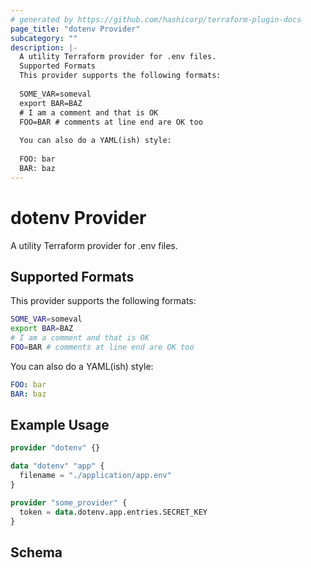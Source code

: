 ```yaml
---
# generated by https://github.com/hashicorp/terraform-plugin-docs
page_title: "dotenv Provider"
subcategory: ""
description: |-
  A utility Terraform provider for .env files.
  Supported Formats
  This provider supports the following formats:
  
  SOME_VAR=someval
  export BAR=BAZ
  # I am a comment and that is OK
  FOO=BAR # comments at line end are OK too
  
  You can also do a YAML(ish) style:
  
  FOO: bar
  BAR: baz
---
```


# dotenv Provider

A utility Terraform provider for .env files.  
## Supported Formats
This provider supports the following formats:  
```sh
SOME_VAR=someval
export BAR=BAZ
# I am a comment and that is OK
FOO=BAR # comments at line end are OK too
```
You can also do a YAML(ish) style:
```yaml  
FOO: bar
BAR: baz
```

## Example Usage

```terraform
provider "dotenv" {}

data "dotenv" "app" {
  filename = "./application/app.env"
}

provider "some_provider" {
  token = data.dotenv.app.entries.SECRET_KEY
}
```

<!-- schema generated by tfplugindocs -->
## Schema
